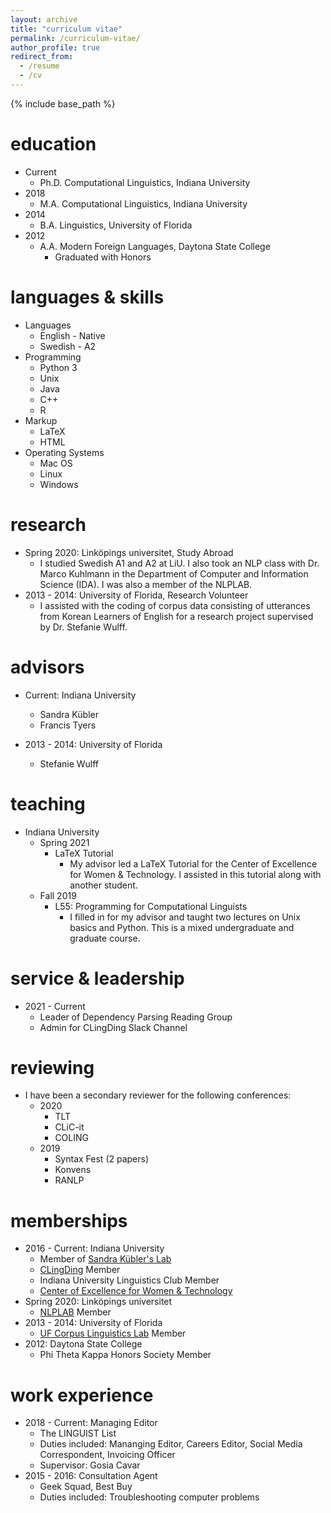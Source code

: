 ```yaml
---
layout: archive
title: "curriculum vitae"
permalink: /curriculum-vitae/
author_profile: true
redirect_from:
  - /resume
  - /cv
---
```


{% include base_path %}

education
======
* Current
  * Ph.D. Computational Linguistics, Indiana University
* 2018
  * M.A. Computational Linguistics, Indiana University
* 2014
  * B.A. Linguistics, University of Florida
* 2012
  * A.A. Modern Foreign Languages, Daytona State College
    * Graduated with Honors

languages & skills
======
* Languages
  * English - Native
  * Swedish - A2
* Programming
  * Python 3
  * Unix
  * Java
  * C++
  * R
* Markup
  * LaTeX
  * HTML
* Operating Systems
  * Mac OS
  * Linux
  * Windows

research
======
* Spring 2020: Linköpings universitet, Study Abroad
  * I studied Swedish A1 and A2 at LiU. I also took an NLP class with Dr. Marco Kuhlmann in the Department of Computer and Information Science (IDA). I was also a member of the NLPLAB. 
* 2013 - 2014: University of Florida, Research Volunteer
  * I assisted with the coding of corpus data consisting of utterances from Korean Learners of English for a research project supervised by Dr. Stefanie Wulff.

advisors
======
* Current: Indiana University
  * Sandra Kübler
  * Francis Tyers
  
* 2013 - 2014: University of Florida
  * Stefanie Wulff

teaching
======
* Indiana University
  * Spring 2021
    * LaTeX Tutorial
      * My advisor led a LaTeX Tutorial for the Center of Excellence for Women & Technology. I assisted in this tutorial along with another student.
  * Fall 2019
    * L55: Programming for Computational Linguists
      * I filled in for my advisor and taught two lectures on Unix basics and Python. This is a mixed undergraduate and graduate course.

service & leadership
======
  * 2021 - Current
    * Leader of Dependency Parsing Reading Group
    * Admin for CLingDing Slack Channel

reviewing
======
  * I have been a secondary reviewer for the following conferences:
    * 2020
      * TLT
      * CLiC-it
      * COLING
    * 2019
      * Syntax Fest (2 papers)
      * Konvens
      * RANLP

memberships
======
* 2016 - Current: Indiana University
  * Member of [Sandra Kübler's Lab](https://www.researchgate.net/lab/Sandra-Kuebler-Lab)
  * [CLingDing](https://cl.indiana.edu/clingding.html) Member
  * Indiana University Linguistics Club Member
  * [Center of Excellence for Women & Technology](https://womenandtech.indiana.edu/)
* Spring 2020: Linköpings universitet
  * [NLPLAB](https://www.ida.liu.se/divisions/hcs/nlplab/) Member
* 2013 - 2014: University of Florida
  * [UF Corpus Linguistics Lab](https://people.clas.ufl.edu/swulff/uf-corpus-linguistics-lab/) Member
* 2012: Daytona State College
  * Phi Theta Kappa Honors Society Member

work experience
======
* 2018 - Current: Managing Editor
  * The LINGUIST List
  * Duties included: Mananging Editor, Careers Editor, Social Media Correspondent, Invoicing Officer
  * Supervisor: Gosia Cavar 
* 2015 - 2016: Consultation Agent
  * Geek Squad, Best Buy
  * Duties included: Troubleshooting computer problems